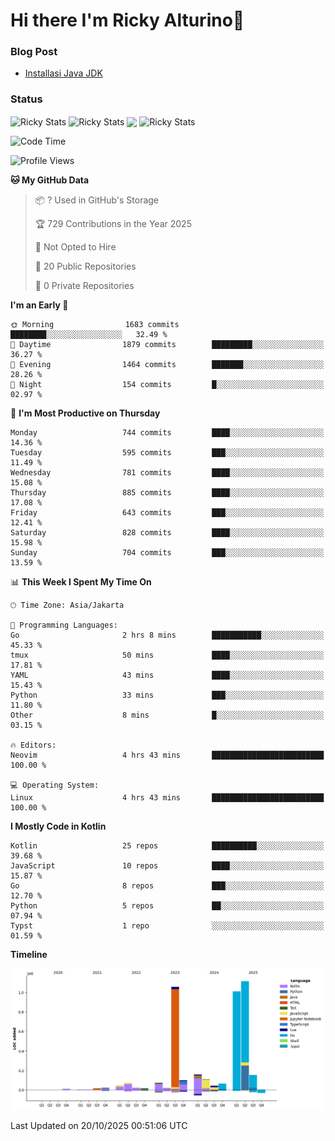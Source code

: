 # Hi there I'm Ricky Alturino👋

### Blog Post

<!-- BLOG-POST-LIST:START -->

- [Installasi Java JDK](https://onirutla.medium.com/installasi-java-jdk-ec701beeb5cb?source=rss-d9d81c918cc9------2)
<!-- BLOG-POST-LIST:END -->

### Status

<img align="center" alt="Ricky Stats" src="https://github-readme-stats.vercel.app/api?username=Alturino&theme=dark&show_icons=true&hide_border=false" />
<img align="center" alt="Ricky Stats" src="https://github-readme-stats.vercel.app/api/top-langs/?username=Alturino&theme=dark&show_icons=true&layout=compact"/>
<img align="center" width="640px" src="https://github-readme-stats.vercel.app/api/wakatime?username=Alturino&layout=compact&hide_border=true&theme=dark">
<img align="center" alt="Ricky Stats" src="https://leetcard.jacoblin.cool/alturino?border=0&radius=20&ext=activity"/>

<!--START_SECTION:waka-->
![Code Time](http://img.shields.io/badge/Code%20Time-1%2C478%20hrs%2042%20mins-blue)

![Profile Views](http://img.shields.io/badge/Profile%20Views-0-blue)

**🐱 My GitHub Data** 

> 📦 ? Used in GitHub's Storage 
 > 
> 🏆 729 Contributions in the Year 2025
 > 
> 🚫 Not Opted to Hire
 > 
> 📜 20 Public Repositories 
 > 
> 🔑 0 Private Repositories 
 > 
**I'm an Early 🐤** 

```text
🌞 Morning                1683 commits        ████████░░░░░░░░░░░░░░░░░   32.49 % 
🌆 Daytime                1879 commits        █████████░░░░░░░░░░░░░░░░   36.27 % 
🌃 Evening                1464 commits        ███████░░░░░░░░░░░░░░░░░░   28.26 % 
🌙 Night                  154 commits         █░░░░░░░░░░░░░░░░░░░░░░░░   02.97 % 
```
📅 **I'm Most Productive on Thursday** 

```text
Monday                   744 commits         ████░░░░░░░░░░░░░░░░░░░░░   14.36 % 
Tuesday                  595 commits         ███░░░░░░░░░░░░░░░░░░░░░░   11.49 % 
Wednesday                781 commits         ████░░░░░░░░░░░░░░░░░░░░░   15.08 % 
Thursday                 885 commits         ████░░░░░░░░░░░░░░░░░░░░░   17.08 % 
Friday                   643 commits         ███░░░░░░░░░░░░░░░░░░░░░░   12.41 % 
Saturday                 828 commits         ████░░░░░░░░░░░░░░░░░░░░░   15.98 % 
Sunday                   704 commits         ███░░░░░░░░░░░░░░░░░░░░░░   13.59 % 
```


📊 **This Week I Spent My Time On** 

```text
🕑︎ Time Zone: Asia/Jakarta

💬 Programming Languages: 
Go                       2 hrs 8 mins        ███████████░░░░░░░░░░░░░░   45.33 % 
tmux                     50 mins             ████░░░░░░░░░░░░░░░░░░░░░   17.81 % 
YAML                     43 mins             ████░░░░░░░░░░░░░░░░░░░░░   15.43 % 
Python                   33 mins             ███░░░░░░░░░░░░░░░░░░░░░░   11.80 % 
Other                    8 mins              █░░░░░░░░░░░░░░░░░░░░░░░░   03.15 % 

🔥 Editors: 
Neovim                   4 hrs 43 mins       █████████████████████████   100.00 % 

💻 Operating System: 
Linux                    4 hrs 43 mins       █████████████████████████   100.00 % 
```

**I Mostly Code in Kotlin** 

```text
Kotlin                   25 repos            ██████████░░░░░░░░░░░░░░░   39.68 % 
JavaScript               10 repos            ████░░░░░░░░░░░░░░░░░░░░░   15.87 % 
Go                       8 repos             ███░░░░░░░░░░░░░░░░░░░░░░   12.70 % 
Python                   5 repos             ██░░░░░░░░░░░░░░░░░░░░░░░   07.94 % 
Typst                    1 repo              ░░░░░░░░░░░░░░░░░░░░░░░░░   01.59 % 
```



**Timeline**

![Lines of Code chart](https://raw.githubusercontent.com/Alturino/Alturino/main/assets/bar_graph.png)


 Last Updated on 20/10/2025 00:51:06 UTC
<!--END_SECTION:waka-->
